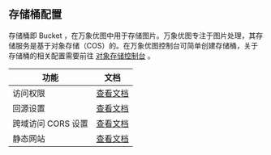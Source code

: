 ## 存储桶配置
存储桶即 Bucket ，在万象优图中用于存储图片。万象优图专注于图片处理，其存储服务是基于对象存储（COS）的。在万象优图控制台可简单创建存储桶，关于存储桶的相关配置需要前往 [对象存储控制台](http://console.tcecqpoc.fsphere.cn/cos4/index) 。

| 功能   | 文档                                       |
| ---- | ---------------------------------------- |
| 访问权限 | [查看文档](/doc/product/436/6247) |
| 回源设置 | [查看文档](/doc/product/436/6248) |
| 跨域访问 CORS 设置 | [查看文档](/doc/product/436/6251) |
|静态网站 | [查看文档](/doc/product/436/6249) |
